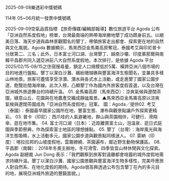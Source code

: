 
2025-09-08樂透彩中獎號碼

                                
114年 05~06月統一發票中獎號碼
                             
2025-09-09空氣品質指標
                              【旅奇傳媒/編輯部報導】數位旅遊平台 Agoda 公布「亞洲自然系度假地」榜單，台灣最南端的熱帶海岸勝地墾丁成功躋身前五。以絕美日落、海天步道與森林景觀聞名的墾丁，帶領旅客走出都會、探索更在地的自然與文化風貌。Agoda 數據顯示，馬來西亞金馬崙高原奪冠，泰國考艾與印尼普卡分居第二、三名；此外，日本富士河口湖、台灣墾丁、越南沙壩、印度慕那爾與南韓平昌郡共同入選亞洲前八大自然系度假地。本次排行，是依據 Agoda 平台2025/02/15-08/15之住宿搜尋量，鎖定人口規模低於5萬、橫跨亞洲八個市場的目的地進行盤點。墾丁以潔白沙灘、繽紛珊瑚礁與豐富海洋生態聞名，並兼具多樣山林地景。旅客可盡情享受浮潛、潛水與各式水上活動，或走進墾丁國家公園步道，飽覽壯闊海岸線。此次入榜，凸顯墾丁作為國內外旅客度假首選，以及台灣在亞洲城外旅遊舞台的持續升溫。 01. 金馬崙高原（馬來西亞）：涼爽氣候與遼闊茶園，綠意山丘、花園與在地農產交織成靜謐風景。▲馬來西亞金馬崙高原以涼爽氣候與遼闊茶園成為「亞洲自然系度假地」冠軍。 圖：Agoda／提供02. 考艾（泰國）：泰國最早國家公園所在地，豐富生態、瀑布與觀景點讓戶外探索更精彩。 03. 普卡（印尼）：西爪哇的人氣避暑地，群山與茶園相伴，可健行、滑翔傘、逛在地市集。 04. 富士河口湖（日本）：近距離賞富士山，泡溫泉、逛日式庭園與季節祭典，作為探索富士地區的理想據點。 05. 墾丁（台灣）：海岸風光與海洋生態吸睛，水上活動多元，國家公園步道與觀景點同樣迷人。 07. 蒙納（印度）：喀拉拉邦的山坡度假地，雲霧繚繞、茶園遍布，鄰近野生動物保護區。 08. 平昌郡（南韓）：2018年冬奧主辦地，冬可滑雪、四季皆宜山林休閒與文化探索。Agoda 副總裁 Jun Dong 表示：「我們觀察到旅客對遠離都會喧囂的城外度假地需求持續升溫。墾丁以潔白沙灘、國家公園景觀與豐富海洋生物多樣性，完美呼應旅人對自然系、在地化度假的期待。Agoda很高興透過公布包含墾丁在內的多元目的地，展現亞洲城外旅遊的豐饒面貌。」